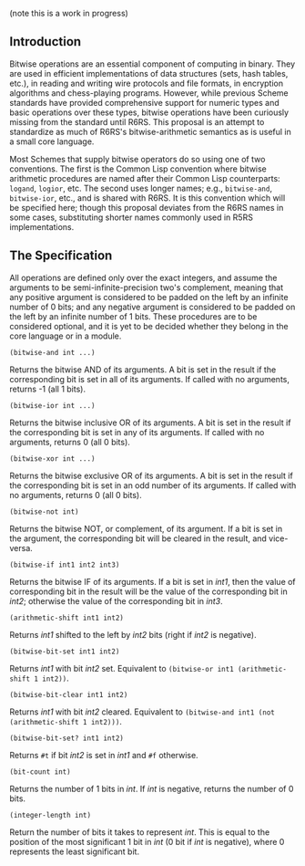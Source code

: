 (note this is a work in progress)

## Introduction

Bitwise operations are an essential component of computing in binary. They are used in efficient implementations of data structures (sets, hash tables, etc.), in reading and writing wire protocols and file formats, in encryption algorithms and chess-playing programs. However, while previous Scheme standards have provided comprehensive support for numeric types and basic operations over these types, bitwise operations have been curiously missing from the standard until R6RS. This proposal is an attempt to standardize as much of R6RS's bitwise-arithmetic semantics as is useful in a small core language.

Most Schemes that supply bitwise operators do so using one of two conventions. The first is the Common Lisp convention where bitwise arithmetic procedures are named after their Common Lisp counterparts: `logand`, `logior`, etc. The second uses longer names; e.g., `bitwise-and`, `bitwise-ior`, etc., and is shared with R6RS. It is this convention which will be specified here; though this proposal deviates from the R6RS names in some cases, substituting shorter names commonly used in R5RS implementations.

## The Specification

All operations are defined only over the exact integers, and assume the arguments to be semi-infinite-precision two's complement, meaning that any positive argument is considered to be padded on the left by an infinite number of 0 bits; and any negative argument is considered to be padded on the left by an infinite number of 1 bits. These procedures are to be considered optional, and it is yet to be decided whether they belong in the core language or in a module.

`(bitwise-and int ...)`

Returns the bitwise AND of its arguments. A bit is set in the result if the corresponding bit is set in all of its arguments. If called with no arguments, returns -1 (all 1 bits).

`(bitwise-ior int ...)`

Returns the bitwise inclusive OR of its arguments. A bit is set in the result if the corresponding bit is set in any of its arguments. If called with no arguments, returns 0 (all 0 bits).


`(bitwise-xor int ...)`

Returns the bitwise exclusive OR of its arguments. A bit is set in the result if the corresponding bit is set in an odd number of its arguments. If called with no arguments, returns 0 (all 0 bits).

`(bitwise-not int)`

Returns the bitwise NOT, or complement, of its argument. If a bit is set in the argument, the corresponding bit will be cleared in the result, and vice-versa.

`(bitwise-if int1 int2 int3)`

Returns the bitwise IF of its arguments. If a bit is set in *int1*, then the value of corresponding bit in the result will be the value of the corresponding bit in *int2*; otherwise the value of the corresponding bit in *int3*.

`(arithmetic-shift int1 int2)`

Returns *int1* shifted to the left by *int2* bits (right if *int2* is negative).

`(bitwise-bit-set int1 int2)`

Returns *int1* with bit *int2* set. Equivalent to `(bitwise-or int1 (arithmetic-shift 1 int2))`.

`(bitwise-bit-clear int1 int2)`

Returns *int1* with bit *int2* cleared. Equivalent to `(bitwise-and int1 (not (arithmetic-shift 1 int2)))`.

`(bitwise-bit-set? int1 int2)`

Returns `#t` if bit *int2* is set in *int1* and `#f` otherwise.

`(bit-count int)`

Returns the number of 1 bits in *int*. If *int* is negative, returns the number of 0 bits.

`(integer-length int)`

Return the number of bits it takes to represent *int*. This is equal to the position of the most significant 1 bit in *int* (0 bit if *int* is negative), where 0 represents the least significant bit.
